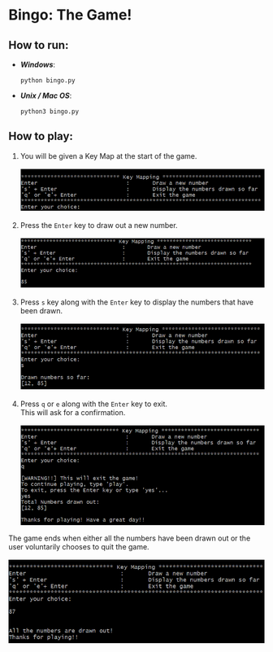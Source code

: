 # Bingo: The Game!

## How to run:

- ***Windows***:
    ```
    python bingo.py
    ```

- ***Unix / Mac OS***:
    ```
    python3 bingo.py
    ```


## How to play:
1. You will be given a Key Map at the start of the game.<br><br>
![img_1.png](img_1.png)<br><br>
2. Press the ```Enter``` key to draw out a new number.<br><br>
![img_2.png](img_2.png)<br><br>
3. Press ```s``` key along with the ```Enter``` key to display the numbers that have been drawn.<br><br>
![img_3.png](img_3.png)<br><br>
4. Press ```q``` or ```e``` along with the ```Enter``` key to exit. <br>
This will ask for a confirmation.<br><br>
![img_4.png](img_4.png)

The game ends when either all the numbers have been drawn out or the user voluntarily chooses to quit the game.<br><br>
![img_5.png](img_5.png)